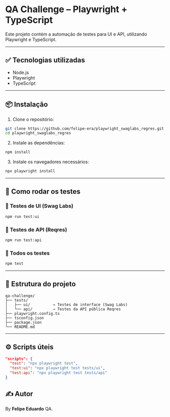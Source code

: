 # QA Challenge – Playwright + TypeScript

Este projeto contém a automação de testes para UI e API, utilizando Playwright e TypeScript.

---

## ✅ Tecnologias utilizadas

- Node.js
- Playwright
- TypeScript

---

## 📦 Instalação

1. Clone o repositório:

```bash
git clone https://github.com/felipe-era/playwright_swaglabs_regres.git
cd playwright_swaglabs_regres
```

2. Instale as dependências:

```bash
npm install
```

3. Instale os navegadores necessários:

```bash
npx playwright install
```

---

## 🚀 Como rodar os testes

### 🔹 Testes de UI (Swag Labs)

```bash
npm run test:ui
```

### 🔹 Testes de API (Reqres)

```bash
npm run test:api
```

### 🔹 Todos os testes

```bash
npm test
```

---

## 📁 Estrutura do projeto

```
qa-challenge/
├── tests/
│   ├── ui/          → Testes de interface (Swag Labs)
│   └── api/         → Testes da API pública Reqres
├── playwright.config.ts
├── tsconfig.json
├── package.json
└── README.md
```

---

## ⚙️ Scripts úteis

```json
"scripts": {
  "test": "npx playwright test",
  "test:ui": "npx playwright test tests/ui",
  "test:api": "npx playwright test tests/api"
}
```


## ✍️ Autor

By **Felipe Eduardo** QA.
